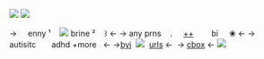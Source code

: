 ![](https://i.ibb.co/kGGjk1C/FF555-AA8-B8-F1-4317-929-F-A89-D984-E1-D66.png)
![](https://media.discordapp.net/attachments/1096639589852123136/1211067546116161616/BE4FECB3-8C03-4B11-9BCB-7AF4EE8C4A71.gif?ex=65ecd98b&is=65da648b&hm=2d8e53d84806de561b7d0ea43ea12f245272663ac75f499cce07006d9b572870&)

-> ‎ ‎ ‎ ‎ enny ¹‎ ‎ ‎ ‎ ![](https://media.discordapp.net/attachments/1096639589852123136/1208831725073862706/Untitled60_20240218104538.png?ex=65e4b746&is=65d24246&hm=5d5b6e1d83e583102632e2fe33c3de60a4a667f0e6915775edc9093c660933a8&) ‎ ‎ ‎ ‎ brine ²‎ ‎ ‎ ‎ ꒱ <-
-> any prns ‎ ‎ ‎ .‎ ‎ ‎ ‎ ‎ [++](https://en.pronouns.page/@ennymarch4)‎ ‎ ‎ ‎   ‎ ‎ ‎ ‎ bi  ‎ ‎ ‎ ‎ ❀  <-
-> ‎ ‎ ‎ ‎ autisitc ‎ ‎ ‎ ‎ ‎ ‎ adhd +more‎ ‎ ‎ <- 
->[byi](https://rentry.org/creep) ‎ ![](https://i.imgur.com/Pqwrwwn.png) ‎ [urls](https://rentry.co/edward) <-
![]()
-> [cbox](https://my.cbox.ws/clairo) <-
![](https://media.discordapp.net/attachments/1096639589852123136/1211068884006735942/Untitled72_20240224145517.png?ex=65ecdaca&is=65da65ca&hm=74910cd3e7c6716807fe5aa2b4e2f692ad1888d64b09f8535e5d6bea7bfa4b6f&)